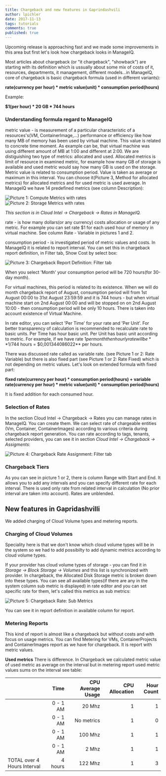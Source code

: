 ```yaml
---
title: Chargeback and new features in Gaprindashvili
author: lpichler
date: 2017-11-13
tags: tutorials
comments: true
published: true
---
```


Upcoming release is approaching fast and we made some improvements 
in this area but first let's look how chargeback looks in ManageIQ.

Most articles about chargeback (or "it chargeback", "showback") are starting 
with its definition which is ussually about some mix of costs of it, resources, 
departments, it management, different models...in ManageIQ, core of chargeback
is basic chargeback formula (used in different variants):

**rate(currency per hour) * metric value(unit) * consumption period(hours)**

Example:

**$1(per hour) * 20 GB * 744 hours**

### Understanding formula regard to ManageIQ

metric value - is measurement of a particular characteristic of a resources's(VM, ContainerImage,...) 
               performance or efficiency like how many MB of memory has been used by virtual machine.
               This value is related to concrete time moment. As example can be, that virtual machine was using different
               amount of MB at 1:00 and different at 2:00.
               We are distiguishing two type of metrics: allocated and used. Allocated metrics is limit of 
               resource in examined metric, for example how many GB of storage is available and used metric would say
               how many GB is used on the storage. Metric value is related to consumption period. Value is taken as 
               average or maximum in this interval. You can choose it(Picture 3, Method for allocated metrics) for 
               allocated metrics and for used metric is used average.
               In ManageIQ we have 14 predefined metrics (see column Description):

![Picture 1: Compute Metrics with rates](/assets/images/blog/ratecompute.png)
![Picture 2: Storage Metrics with rates](/assets/images/blog/ratestorage.png)

*This section is in Cloud Intel -> Chargeback -> Rates in ManageIQ.*

rate - is how many dollars(or any currency) costs allocation or usage of any metric. For example you can set rate $1 for 
       each used hour of memory in virtual machine. See column Rate - Variable in pictures 1 and 2.

consumption period - is investigated period of metric values and costs. In ManageIQ it is related to report interval.
                     You can set this in chargeback report definition, in Filter tab, Show Cost by select box:

![Picture 3: Chargeback Report Definition: Filter tab](/assets/images/blog/reportfiltertab.png)

When you select 'Month' your consumption period will be 720 hours(for 30-day month).

For virtual machines, this period is related to its existence. When we will do month chargeback report of August,
consumption period will from 1st August 00:00 to 31st August 23:59:59 and it is 744 hours - but when virtual machine start
on 2nd August 00:00 and will be stopped on on 2nd August 10:00 - then consumption period will be only 10 hours.
There is taken into account existence of Virtual Machine.


In rate editor, you can select 'Per Time' for your rate and 'Per Unit'. For better transparency of calculation is recommended to
recalculate rate to basic units. Per Time has hour basic unit. Per Unit has basic unit according to metric. For example,
if we have rate $1 per month then hourly rate will be **$1/744 hours = $0,001344086022** per hours.

There was discussed rate called as variable rate. (see Picture 1 or 2: Rate Variable) but there is also fixed part 
(see Picture 1 or 2: Rate Fixed) which is not depending on metric values. Let's look on extended formula with fixed part:

**fixed rate(currency per hour) * consumption period(hours) + variable rate(currency per hour) * metric value(unit) * consumption period(hours)**

It is fixed addition for each consumed hour.

### Selection of Rates

In the section Cloud Intel -> Chargeback -> Rates you can manage rates in ManageIQ. You can create them.
We can select rate of chargeable entities (Vm, Container, ContainerImages) according to various criteria during
chargeback report generation. You can rate according to tags, tenants, selected providers, you can see it in section 
*Cloud Intel -> Chargeback -> Assigments*:

![Picture 4: Chargeback Rate Assignment: Filter tab](/assets/images/blog/assignmentchargeback.png)

### Chargeback Tiers

As you can see in picture 1 or 2, there is column Range with Start and End. It allows you to add any intervals and you 
can specify different rate for each interval. There is used only rate from related interval in calculation 
(No prior interval are taken into account). Rates are unblended.

## New features in Gapridashvilli

We added charging of Cloud Volume types and metering reports.

### Charging of Cloud Volumes

Speciality here is that we don't know which cloud volume types will be in the system so we had to add possibilty to 
add dynamic metrics according to cloud volume types.

If your provider has cloud volume types of storage - you can find it in *Storage -> Block Storage -> Volumes* and this list
is synchronized with provider. In chargeback, the Allocated Disk Storage metric is broken down into these types. You can see
all available types(if there are any in the system column sub metric is displayed) in rate editor and you can set 
specific rate for them, let's called this metrics as sub metrics:

![Picture 5: Chargeback Rate: Sub Metrics](/assets/images/blog/storagetyperate.png)

You can see it in report definition in available column for report.

### Metering Reports

This kind of report is almost like a chargeback but without costs and with focus on usage metrics. You can find Metering 
for VMs, ContainerProjects and ContainerImages report as we have for chargeback. It is report with metric values.

**Used metrics**
There is difference. In Chargeback we calculated metric value of used metric as average on the interval but in metering 
report used metric values sums on the interval see table:


| | Time        | CPU Average Usage | CPU Allocation  |Hour Count|
|---| -------------:|-------------:| -----:|---:
| | 0 - 1 AM | 20 Mhz     |1|1|
| | 0 - 1 AM | No metrics |1|0|
| | 0 - 1 AM | 100 Mhz    |1|1|
| | 0 - 1 AM | 2 Mhz      |1|1|
|TOTAL over 4 Hours Interval| 4 hours      | 122 Mhz    |1|3|

